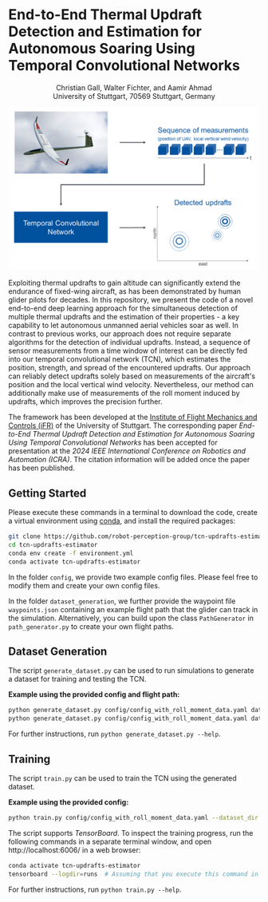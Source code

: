 # End-to-End Thermal Updraft Detection and Estimation for Autonomous Soaring Using Temporal Convolutional Networks
<p align="center">
	Christian Gall, Walter Fichter, and Aamir Ahmad <br>
	University of Stuttgart, 70569 Stuttgart, Germany <br>
</p>

![Overview of the proposed method](TCN_updrafts_estimator_overview.png)

Exploiting thermal updrafts to gain altitude can significantly extend the endurance of fixed-wing aircraft, as has been demonstrated by human glider pilots for decades. In this repository, we present the code of a novel end-to-end deep learning approach for the simultaneous detection of multiple thermal updrafts and the estimation of their properties - a key capability to let autonomous unmanned aerial vehicles soar as well. In contrast to previous works, our approach does not require separate algorithms for the detection of individual updrafts. Instead, a sequence of sensor measurements from a time window of interest can be directly fed into our temporal convolutional network (TCN), which estimates the position, strength, and spread of the encountered updrafts. Our approach can reliably detect updrafts solely based on measurements of the aircraft's position and the local vertical wind velocity. Nevertheless, our method can additionally make use of measurements of the roll moment induced by updrafts, which improves the precision further.

The framework has been developed at the [Institute of Flight Mechanics and Controls (iFR)](https://www.ifr.uni-stuttgart.de/en) of the University of Stuttgart. The corresponding paper *End-to-End Thermal Updraft Detection and Estimation for Autonomous Soaring Using Temporal Convolutional Networks* has been accepted for presentation at the *2024 IEEE International Conference on Robotics and Automation (ICRA)*. The citation information will be added once the paper has been published.

## Getting Started
Please execute these commands in a terminal to download the code, create a virtual environment using [conda](https://docs.anaconda.com/free/miniconda/index.html), and install the required packages:

```bash
git clone https://github.com/robot-perception-group/tcn-updrafts-estimator.git
cd tcn-updrafts-estimator
conda env create -f environment.yml
conda activate tcn-updrafts-estimator
```

In the folder `config`, we provide two example config files. Please feel free to modify them and create your own config files. 

In the folder `dataset_generation`, we further provide the waypoint file `waypoints.json` containing an example flight path that the glider can track in the simulation. Alternatively, you can build upon the class `PathGenerator` in `path_generator.py` to create your own flight paths.

## Dataset Generation
The script `generate_dataset.py` can be used to run simulations to generate a dataset for training and testing the TCN. 

**Example using the provided config and flight path:**

```bash
python generate_dataset.py config/config_with_roll_moment_data.yaml dataset_generation/waypoints.json --index_start 0 --index_end 39999 --output_dir datasets --dataset_name v1 --sub_folder train --transform_path  # Generates a training set
python generate_dataset.py config/config_with_roll_moment_data.yaml dataset_generation/waypoints.json --index_start 0 --index_end 9999 --output_dir datasets --dataset_name v1 --sub_folder val --transform_path  # Generates a validation set
```

For further instructions, run `python generate_dataset.py --help`.


## Training
The script `train.py` can be used to train the TCN using the generated dataset.

**Example using the provided config:**

```bash
python train.py config/config_with_roll_moment_data.yaml --dataset_dir datasets/v1 --checkpoints_folder checkpoints --models_folder models
```

The script supports *TensorBoard*. To inspect the training progress, run the following commands in a separate terminal window, and open http://localhost:6006/ in a web browser:

```bash
conda activate tcn-updrafts-estimator
tensorboard --logdir=runs  # Assuming that you execute this command in the code directory
``` 

For further instructions, run `python train.py --help`.
